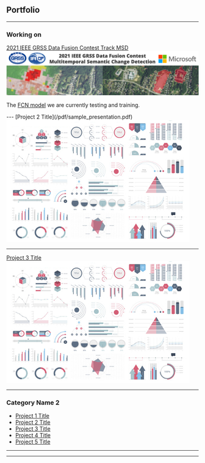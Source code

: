 ## Portfolio

---

### Working on 

[2021 IEEE GRSS Data Fusion Contest Track MSD](http://www.grss-ieee.org/community/technical-committees/data-fusion/2021-ieee-grss-data-fusion-contest-track-msd/)
<img src="images/ieee.png?raw=true"/>
<p>
  The <a href="https://colab.research.google.com/drive/1xmfJ5EiJVYGQFfAV7twsn1SYHtdL2E4M?usp=sharing">FCN model</a> we are currently testing and training.
</p>
---
[Project 2 Title](/pdf/sample_presentation.pdf)
<img src="images/dummy_thumbnail.jpg?raw=true"/>

---
[Project 3 Title](https://github.com/z95jiang/Residual-Channel-Attention-Networks.git/)
<img src="images/dummy_thumbnail.jpg?raw=true"/>

---

### Category Name 2

- [Project 1 Title](http://example.com/)
- [Project 2 Title](http://example.com/)
- [Project 3 Title](http://example.com/)
- [Project 4 Title](http://example.com/)
- [Project 5 Title](http://example.com/)

---




---

